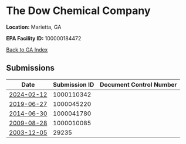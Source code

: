 # The Dow Chemical Company

**Location:** Marietta, GA

**EPA Facility ID:** 100000184472

[Back to GA Index](../../index.md)

## Submissions

| Date | Submission ID | Document Control Number |
|------|--------------|-------------------------|
| [2024-02-12](submissions/1000110342.md) | 1000110342 |  |
| [2019-06-27](submissions/1000045220.md) | 1000045220 |  |
| [2014-06-30](submissions/1000041780.md) | 1000041780 |  |
| [2009-08-28](submissions/1000010085.md) | 1000010085 |  |
| [2003-12-05](submissions/29235.md) | 29235 |  |
